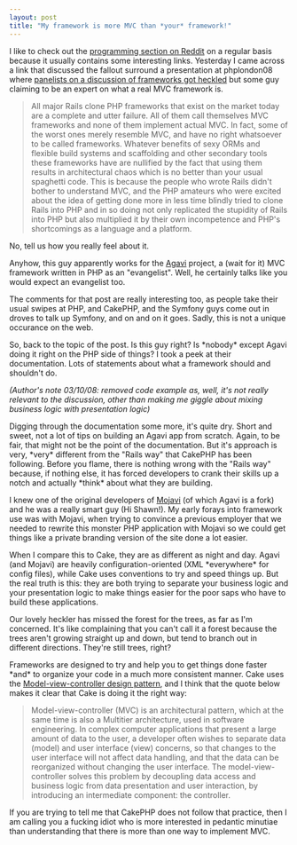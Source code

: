 ```yaml
--- 
layout: post
title: "My framework is more MVC than *your* framework!"
---
```

<p>
I like to check out the <a href="http://reddit.com/r/programming">programming section on Reddit</a> on a regular basis because it usually contains some interesting links.  Yesterday I came across a link that discussed the fallout surround a presentation at phplondon08 where <a href="http://pookey.co.uk/blog/index.php?url=archives/43-phplondon08-the-crazy-guy-mail.html">panelists on a discussion of frameworks got heckled</a> but some guy claiming to be an expert on what a real MVC framework is.</p>
<blockquote>
All major Rails clone PHP frameworks that exist on the market today are a complete and utter failure. All of them call themselves MVC frameworks and none of them implement actual MVC. In fact, some of the worst ones merely resemble MVC, and have no right whatsoever to be called frameworks. Whatever benefits of sexy ORMs and flexible build systems and scaffolding and other secondary tools these frameworks have are nullified by the fact that using them results in architectural chaos which is no better than your usual spaghetti code. This is because the people who wrote Rails didn't bother to understand MVC, and the PHP amateurs who were excited about the idea of getting done more in less time blindly tried to clone Rails into PHP and in so doing not only replicated the stupidity of Rails into PHP but also multiplied it by their own incompetence and PHP's shortcomings as a language and a platform.
</blockquote>
<p>
No, tell us how you really feel about it.
</p>
<p>
Anyhow, this guy apparently works for the <a href="http://agavi.org">Agavi</a> project, a (wait for it) MVC framework written in PHP as an "evangelist".  Well, he certainly talks like you would expect an evangelist too.
</p>
<p>
The comments for that post are really interesting too, as people take their usual swipes at PHP, and CakePHP, and the Symfony guys come out in droves to talk up Symfony, and on and on it goes.  Sadly, this is not a unique occurance on the web.
</p>
<p>
So, back to the topic of the post.  Is this guy right?  Is *nobody* except Agavi doing it right on the PHP side of things?  I took a peek at their documentation.  Lots of statements about what a framework should and shouldn't do.  
</p><p>
<em>(Author's note 03/10/08: removed code example as, well, it's not really relevant to the discussion, other than making me giggle about mixing business logic with presentation logic)</em>
</p><p>
Digging through the documentation some more, it's quite dry.  Short and sweet, not a lot of tips on building an Agavi app from scratch.  Again, to be fair, that might not be the point of the documentation.  But it's approach is very, *very* different from the "Rails way" that CakePHP has been following.  Before you flame, there is nothing wrong with the "Rails way" because, if nothing else, it has forced developers to crank their skills up a notch and actually *think* about what they are building.
</p>
<p>
I knew one of the original developers of <a href="http://www.mojavi.org">Mojavi</a> (of which Agavi is a fork) and he was a really smart guy (Hi Shawn!). My early forays into framework use was with Mojavi, when trying to convince a previous employer that we needed to rewrite this monster PHP application with Mojavi so we could get things like a private branding version of the site done a lot easier.
</p>
<p>When I compare this to Cake, they are as different as night and day.  Agavi (and Mojavi) are heavily configuration-oriented (XML *everywhere* for config files), while Cake uses conventions to try and speed things up.  But the real truth is this:  they are both trying to separate your business logic and your presentation logic to make things easier for the poor saps who have to build these applications.
</p>
<p>
Our lovely heckler has missed the forest for the trees, as far as I'm concerned.  It's like complaining that you can't call it a forest because the trees aren't growing straight up and down, but tend to branch out in different directions.  They're still trees, right?
</p>
<p>Frameworks are designed to try and help you to get things done faster *and* to organize your code in a much more consistent manner.  Cake uses the <a href="http://en.wikipedia.org/wiki/Model-view-controller">Model-view-controller design pattern</a>, and I think that the quote below makes it clear that Cake is doing it the right way:
<blockquote>
Model-view-controller (MVC) is an architectural pattern, which at the same time is also a Multitier architecture, used in software engineering. In complex computer applications that present a large amount of data to the user, a developer often wishes to separate data (model) and user interface (view) concerns, so that changes to the user interface will not affect data handling, and that the data can be reorganized without changing the user interface. The model-view-controller solves this problem by decoupling data access and business logic from data presentation and user interaction, by introducing an intermediate component: the controller.
</blockquote>
If you are trying to tell me that CakePHP does not follow that practice, then I am calling you a fucking idiot who is more interested in pedantic minutiae than understanding that there is more than one way to implement MVC.
</p>
